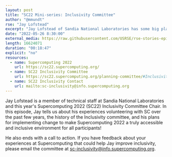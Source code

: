 ```yaml
---
layout: post
title: "SC22 Mini-series: Inclusivity Committee"
author: "@mmundt"
rse: "Jay Lofstead"
excerpt: "Jay Lofstead of Sandia National Laboratories has some big plans for the Inclusivity Committee at Supercomputing 2022."
date: "2022-05-26 8:30:00"
external_media: https://raw.githubusercontent.com/USRSE/rse-stories-episodes-1/master/2022/rse-stories-lofstead-mini-series-miranda-1.mp3
length: 16624071
duration: "00:18:47"
explicit: "no"
resources:
  - name: Supercomputing 2022
    url: https://sc22.supercomputing.org/
  - name: SC22 Inclusivity Committee
    url: https://sc22.supercomputing.org/planning-committee/#Inclusivity
  - name: SC22 Inclusivity Contact
    url: mailto:sc-inclusivity@info.supercomputing.org
--- 
```


Jay Lofstead is a member of technical staff at Sandia National Laboratories
and this year's Supercomputing 2022 (SC22) Inclusivity Committee Chair. In this
episode, Jay tells us about his experiences volunteering with SC over the past
few years, the history of the Inclusivity committee, and his plans for
implementing change to make Supercomputing 2022 a truly accessible and
inclusive environment for all participants!

He also ends with a call to action. If you have feedback about your experiences
at Supercomputing that could help Jay improve inclusivity, please email the
committee at [sc-inclusivity@info.supercomputing.org](mailto:sc-inclusivity@info.supercomputing.org).

